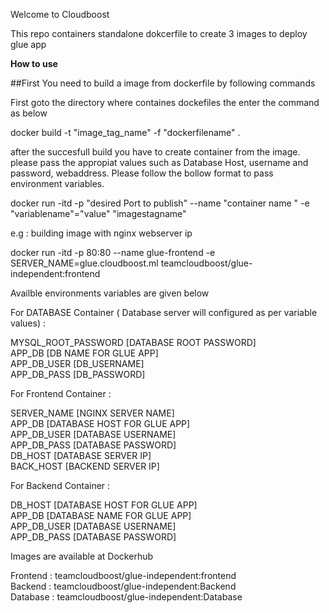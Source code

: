 <h>Welcome to Cloudboost</h>

This repo containers standalone dokcerfile to create 3 images to deploy glue app


<strong>How to use</strong>

##First You need to build a image from dockerfile by following commands

First goto the directory where containes dockefiles the enter the command as below

docker build -t "image_tag_name" -f "dockerfilename" . 

after the succesfull build you have to create container from the image.
please pass the appropiat values such as Database Host, username and password, webaddress.
Please follow the bollow format to pass environment variables.

docker run -itd -p "desired Port to publish" --name "container name " -e "variablename"="value" "imagestagname"

e.g : building image with nginx webserver ip

docker run -itd -p 80:80 --name glue-frontend -e SERVER_NAME=glue.cloudboost.ml teamcloudboost/glue-independent:frontend



Availble environments variables are given below

For DATABASE Container ( Database server will configured as per variable values) :

MYSQL_ROOT_PASSWORD [DATABASE ROOT PASSWORD]</br>
APP_DB [DB NAME FOR GLUE APP]</br>
APP_DB_USER [DB_USERNAME]</br>
APP_DB_PASS [DB_PASSWORD]</br>



For Frontend Container :

SERVER_NAME [NGINX SERVER NAME]</br>
APP_DB [DATABASE HOST FOR GLUE APP]</br>
APP_DB_USER [DATABASE USERNAME]</br>
APP_DB_PASS [DATABASE PASSWORD]</br>
DB_HOST [DATABASE SERVER IP]</br>
BACK_HOST [BACKEND SERVER IP]</br>

For Backend Container :

DB_HOST [DATABASE HOST FOR GLUE APP]</br>
APP_DB [DATABASE NAME FOR GLUE APP]</br>
APP_DB_USER [DATABASE USERNAME]</br>
APP_DB_PASS [DATABASE PASSWORD]</br>


Images are available at Dockerhub

Frontend : teamcloudboost/glue-independent:frontend</br>
Backend  : teamcloudboost/glue-independent:Backend</br>
Database : teamcloudboost/glue-independent:Database</br>







